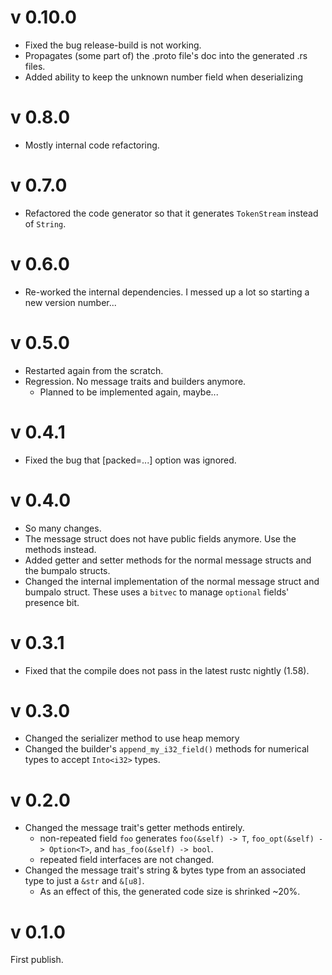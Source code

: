 
# v 0.10.0
- Fixed the bug release-build is not working.
- Propagates (some part of) the .proto file's doc into the generated .rs files.
- Added ability to keep the unknown number field when deserializing

# v 0.8.0
- Mostly internal code refactoring.

# v 0.7.0
- Refactored the code generator so that it generates `TokenStream` instead of `String`.

# v 0.6.0
- Re-worked the internal dependencies. I messed up a lot so starting a new version number...

# v 0.5.0
- Restarted again from the scratch.
- Regression. No message traits and builders anymore.
  - Planned to be implemented again, maybe...

# v 0.4.1
- Fixed the bug that [packed=...] option was ignored.

# v 0.4.0
- So many changes.
- The message struct does not have public fields anymore. Use the methods instead.
- Added getter and setter methods for the normal message structs and the bumpalo structs.
- Changed the internal implementation of the normal message struct and bumpalo struct.
These uses a `bitvec` to manage `optional` fields' presence bit.

# v 0.3.1
- Fixed that the compile does not pass in the latest rustc nightly (1.58).

# v 0.3.0
- Changed the serializer method to use heap memory
- Changed the builder's `append_my_i32_field()` methods for numerical types to accept `Into<i32>` types.

# v 0.2.0
- Changed the message trait's getter methods entirely.
    - non-repeated field `foo` generates `foo(&self) -> T`, `foo_opt(&self) -> Option<T>`, and `has_foo(&self) -> bool`.
    - repeated field interfaces are not changed.
- Changed the message trait's string & bytes type from an associated type to just a `&str` and `&[u8]`.
    - As an effect of this, the generated code size is shrinked ~20%.

# v 0.1.0
First publish.